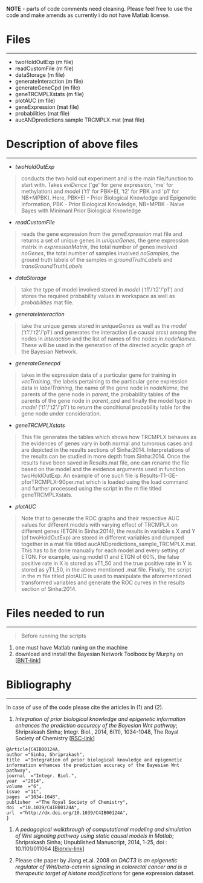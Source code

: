 **NOTE** - parts of code comments need cleaning. Please feel free to use the code and make amends as currently i do not have Matlab license.

# Files #

---


  * twoHoldOutExp (m file)
  * readCustomFile (m file)
  * dataStorage (m file)
  * generateInteraction (m file)
  * generateGeneCpd (m file)
  * geneTRCMPLXstats (m file)
  * plotAUC (m file)
  * geneExpression (mat file)
  * probabilities (mat file)
  * aucANDpredictions sample TRCMPLX.mat (mat file)

# Description of above files #

---


  * _twoHoldOutExp_

> conducts the two hold out experiment and is the main file/function to start with. Takes _eviDence_ ('ge' for gene expression, 'me' for methylation) and _model_ ('t1' for PBK+EI, 't2' for PBK and 'p1' for NB+MPBK). Here, PBK+EI - Prior Biological Knowledge and Epigenetic Information, PBK - Prior Biological Knowledge, NB+MPBK - Naive Bayes with Minimanl Prior Biological Knowledge

  * _readCustomFile_

> reads the gene expression from the _geneExpression_ mat file and returns a set of unique genes in _uniqueGenes_, the gene expression matrix in _expressionMatrix_, the total number of genes involved _noGenes_, the total number of samples involved _noSamples_, the ground truth labels of the samples in _groundTruthLabels_ and _transGroundTruthLabels_

  * _dataStorage_

> take the type of model involved stored in _model_ ('t1'/'t2'/'p1') and stores the required probability values in workspace as well as _probabilities_ mat file.

  * _generateInteraction_

> take the unique genes stored in _uniqueGenes_ as well as the _model_ ('t1'/'t2'/'p1') and generates the interaction (i.e causal arcs) among the nodes in _interaction_ and the list of names of the nodes in _nodeNames_. These will be used in the generation of the directed acyclic graph of the Bayesian Network.

  * _generateGenecpd_

> takes in the expression data of a particular gene for training in _vecTraining_, the labels pertaining to the particular gene expression data in _labelTraining_, the name of the gene node in _nodeName_, the parents of the gene node in _parent_, the probability tables of the parents of the gene node in _parent\_cpd_ and finally the model type in _model_ ('t1'/'t2'/'p1') to return the conditional probability table for the gene node under consideration.

  * _geneTRCMPLXstats_

> This file generates the tables which shows how TRCMPLX behaves as the evidences of genes vary in both normal and tumorous cases and are depicted in the results sections of Sinha:2014. Interpretations of the results can be studied in more depth from Sinha:2014. Once the results have been saved in Results.mat file, one can rename the file based on the model and the evidence arguments used in function twoHoldOutExp. An example of one such file is Results-T1-GE-pforTRCMPLX-90per.mat which is loaded using the load command and further processed using the script in the m file titled geneTRCMPLXstats.

  * _plotAUC_

> Note that to generate the ROC graphs and their respective AUC values for different models with varying effect of TRCMPLX on different genes (ETGN in Sinha:2014), the results in variable s X and Y (of twoHoldOutExp) are stored in different variables and clumped together in a mat file titled aucANDpredictions\_sample\_TRCMPLX.mat. This has to be done manually for each model and every setting of ETGN. For example, using model t1 and ETGN of 60%, the false positive rate in X is stored as xT1\_50 and the true positive rate in Y is stored as yT1\_50, in the above mentioned .mat file. Finally, the script in the m file titled plotAUC is used to manipulate the aforementioned transformed variables and generate the ROC curves in the results section of Sinha:2014.

# Files needed to run #

---


> Before running the scripts
  1. one must have Matlab runing on the machine
  1. download and install the Bayesian Network Toolboox by Murphy on [[BNT-link](https://code.google.com/p/bnt/)]

# Bibliography #

---


In case of use of the code please cite the articles in (1) and (2).

  1. _Integration of prior biological knowledge and epigenetic information enhances the prediction accuracy of the Bayesian Wnt pathway_; Shriprakash Sinha; Integr. Biol., 2014, 6(11), 1034-1048, The Royal Society of Chemistry [[RSC-link](http://dx.doi.org/10.1039/C4IB00124A)]

```
@Article{C4IB00124A,
author ="Sinha, Shriprakash",
title  ="Integration of prior biological knowledge and epigenetic information enhances the prediction accuracy of the Bayesian Wnt pathway",
journal  ="Integr. Biol.",
year  ="2014",
volume  ="6",
issue  ="11",
pages  ="1034-1048",
publisher  ="The Royal Society of Chemistry",
doi  ="10.1039/C4IB00124A",
url  ="http://dx.doi.org/10.1039/C4IB00124A",
}
```

  1. _A pedagogical walkthrough of computational modeling and simulation of Wnt signaling pathway using static causal models in Matlab_; Shriprakash Sinha; Unpublished Manuscript, 2014, 1-25, doi : 10.1101/011064 [[Biorxiv-link](http://biorxiv.org/content/early/2015/01/29/011064)]

  1. Please cite paper by Jiang et.al. 2008 on _DACT3 is an epigenetic regulator of Wnt/beta-catenin signaling in colorectal cancer and is a therapeutic target of histone modifications_ for gene expression dataset.